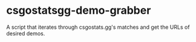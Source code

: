 # csgostatsgg-demo-grabber

A script that iterates through csgostats.gg's matches and get the URLs of desired demos.